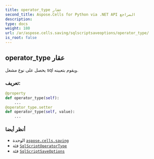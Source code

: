 ```yaml
---
title: operator_type عقار
second_title: Aspose.Cells for Python via .NET API المراجع
description:
type: docs
weight: 180
url: /ar/aspose.cells.saving/sqlscriptsaveoptions/operator_type/
is_root: false
---
```

##  operator_type عقار

يحصل على نوع مشغل sql ويقوم بتعيينه.
###  تعريف:
```python
@property
def operator_type(self):
    ...
@operator_type.setter
def operator_type(self, value):
    ...
```

###  أنظر أيضا
* الوحدة [`aspose.cells.saving`](../../)
* فئة [`SqlScriptOperatorType`](/cells/python-net/ar/aspose.cells.saving/sqlscriptoperatortype)
* فئة [`SqlScriptSaveOptions`](/cells/python-net/ar/aspose.cells.saving/sqlscriptsaveoptions)
